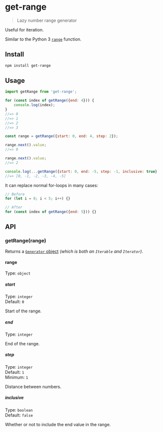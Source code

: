 # get-range

> Lazy number range generator

Useful for iteration.

Similar to the Python 3 [`range`](https://docs.python.org/3/library/stdtypes.html#typesseq-range) function.

## Install

```sh
npm install get-range
```

## Usage

```js
import getRange from 'get-range';

for (const index of getRange({end: 4})) {
	console.log(index);
}
//=> 0
//=> 1
//=> 2
//=> 3

const range = getRange({start: 0, end: 4, step: 2});

range.next().value;
//=> 0

range.next().value;
//=> 2

console.log(...getRange({start: 0, end: -5, step: -1, inclusive: true}));
//=> [0, -1, -2, -3, -4, -5]
```

It can replace normal for-loops in many cases:

```js
// Before
for (let i = 0; i < 5; i++) {}

// After
for (const index of getRange({end: 5})) {}
```

## API

### getRange(range)

Returns a [`Generator` object](https://developer.mozilla.org/en-US/docs/Web/JavaScript/Reference/Global_Objects/Generator) *(which is both an `Iterable` and `Iterator`)*.

#### range

Type: `object`

##### start

Type: `integer`\
Default: `0`

Start of the range.

##### end

Type: `integer`

End of the range.

##### step

Type: `integer`\
Default: `1`\
Minimum: `1`

Distance between numbers.

##### inclusive

Type: `boolean`\
Default: `false`

Whether or not to include the end value in the range.
